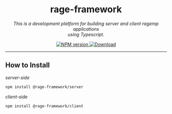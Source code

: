 <h1 align="center">rage-framework</h1>

<p align="center">
  <i>This is a development platform for building server and client ragemp applications
    <br> using Typescript.</i>
  <br>
</p>

<p align="center">
  <!-- NPM version -->
  <a href="https://npmjs.org/@rage-framework/core">
    <img src="https://img.shields.io/npm/v/@rage-framework/core.svg?style=flat-square"
      alt="NPM version" />
  </a>
  <!-- Downloads -->
  <a href="https://npmjs.org/@rage-framework/core">
    <img src="https://img.shields.io/npm/dt/@rage-framework/core.svg?style=flat-square"
      alt="Download" />
  </a>
</p>

<hr>


## How to Install
*server-side*
```bash
npm install @rage-framework/server
```

*client-side*
```bash
npm install @rage-framework/client
```

